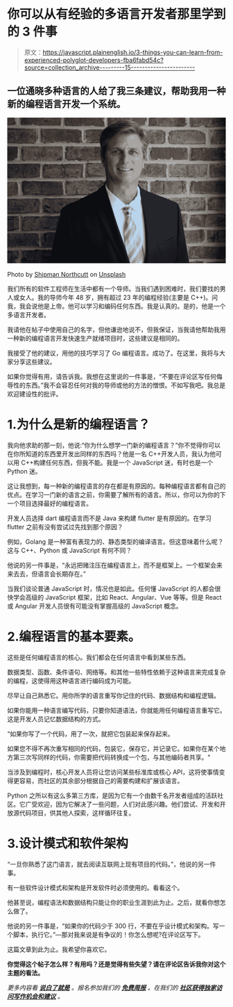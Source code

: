 # 你可以从有经验的多语言开发者那里学到的 3 件事

> 原文：<https://javascript.plainenglish.io/3-things-you-can-learn-from-experienced-polyglot-developers-fba6fabd54c?source=collection_archive---------15----------------------->

## 一位通晓多种语言的人给了我三条建议，帮助我用一种新的编程语言开发一个系统。

![](img/e508eea6a9ca9264db0ec84868e6c890.png)

Photo by [Shipman Northcutt](https://unsplash.com/@shipnorth?utm_source=unsplash&utm_medium=referral&utm_content=creditCopyText) on [Unsplash](https://unsplash.com/s/photos/manager?utm_source=unsplash&utm_medium=referral&utm_content=creditCopyText)

我们所有的软件工程师在生活中都有一个导师。当我们遇到困难时，我们要找的男人或女人。我的导师今年 48 岁，拥有超过 23 年的编程经验(主要是 C++)。问我，我会说他是上帝。他可以学习和编码任何东西。我是认真的。是的，他是一个多语言开发者。

我请他在帖子中使用自己的名字，但他谦逊地说不，但我保证，当我请他帮助我用一种新的编程语言开发快速生产就绪项目时，这些建议是相同的。

我接受了他的建议，用他的技巧学习了 Go 编程语言。成功了。在这里，我将与大家分享这些建议。

如果你觉得有用，请告诉我。我想在这里说的一件事是，“不要在评论区写任何侮辱性的东西。”我不会容忍任何对我的导师或他的方法的憎恨。不如写我吧。我总是欢迎建设性的批评。

# 1.为什么是新的编程语言？

我向他求助的那一刻，他说:“你为什么想学一门新的编程语言？”你不觉得你可以在你所知道的东西里开发出同样的东西吗？他是一名 C++开发人员，我认为他可以用 C++构建任何东西，但我不能。我是一个 JavaScript 迷，有时也是一个 Python 迷。

这让我想到，每一种新的编程语言的存在都是有原因的。每种编程语言都有自己的优点。在学习一门新的语言之前，你需要了解所有的语言。所以，你可以为你的下一个项目选择最好的编程语言。

开发人员选择 dart 编程语言而不是 Java 来构建 flutter 是有原因的。在学习 flutter 之前有没有尝试过先找到那个原因？

例如，Golang 是一种富有表现力的、静态类型的编译语言。但这意味着什么呢？这与 C++、Python 或 JavaScript 有何不同？

他说的另一件事是，“永远把赌注压在编程语言上，而不是框架上。一个框架会来来去去，但语言会长期存在。”

当我们谈论普通 JavaScript 时，情况也是如此。任何懂 JavaScript 的人都会很快学会高级的 JavaScript 框架，比如 React、Angular、Vue 等等。但是 React 或 Angular 开发人员很有可能没有掌握高级的 JavaScript 概念。

# 2.编程语言的基本要素。

这些是任何编程语言的核心。我们都会在任何语言中看到某些东西。

数据类型、函数、条件语句、网络等。和其他一些特性依赖于这种语言来完成复杂的编程，这使得用这种语言进行编码成为可能。

尽早让自己熟悉它。用你所学的语言重写你记住的代码、数据结构和编程逻辑。

如果你能用一种语言编写代码，只要你知道语法，你就能用任何编程语言重写它。这是开发人员记忆数据结构的方式。

“如果你写了一个代码，用了一次，就把它包装起来保存起来。

如果您不得不再次重写相同的代码，包装它，保存它，并记录它。如果你在某个地方第三次写同样的代码，你需要把代码转换成一个包，与其他编码者共享。"

当涉及到编程时，核心开发人员将让您访问某些标准库或核心 API，这将使事情变得更容易，而社区的其余部分根据自己的需要构建和扩展该语言。

Python 之所以有这么多第三方库，是因为它有一个由数千名开发者组成的活跃社区。它广受欢迎，因为它解决了一些问题，人们对此感兴趣。他们尝试、开发和开放源代码项目，供其他人探索，这样循环往复。

# 3.设计模式和软件架构

“一旦你熟悉了这门语言，就去阅读互联网上现有项目的代码。”，他说的另一件事。

有一些软件设计模式和架构是开发软件时必须使用的。看看这个。

他甚至说，编程语法和数据结构只能让你的职业生涯到此为止。之后，就看你想怎么做了。

他说的另一件事是，“如果你的代码少于 300 行，不要在乎设计模式和架构。写一个脚本，执行它。”—那对我来说是有争议的！你怎么想呢?在评论区写下。

这篇文章到此为止。我希望你喜欢它。

**你觉得这个帖子怎么样？有用吗？还是觉得有些失望？请在评论区告诉我你对这个主题的看法。**

*更多内容看* [***说白了就是***](http://plainenglish.io/) *。报名参加我们的* [***免费周报***](http://newsletter.plainenglish.io/) *。在我们的* [***社区获得独家访问写作机会和建议***](https://discord.gg/GtDtUAvyhW) *。*
